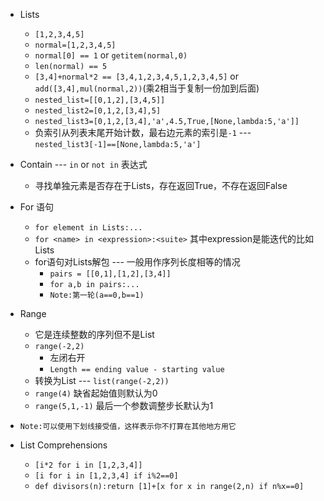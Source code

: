 - Lists
	- `[1,2,3,4,5]`
	- `normal=[1,2,3,4,5]`
	- `normal[0] == 1` or `getitem(normal,0)`
	- `len(normal) == 5`
	- `[3,4]+normal*2 == [3,4,1,2,3,4,5,1,2,3,4,5]` or `add([3,4],mul(normal,2))`(乘2相当于复制一份加到后面)
	- `nested_list=[[0,1,2],[3,4,5]]`
	- `nested_list2=[0,1,2,[3,4],5]`
	- `nested_list3=[0,1,2,[3,4],'a',4.5,True,[None,lambda:5,'a']]`
	- 负索引从列表末尾开始计数，最右边元素的索引是`-1` --- `nested_list3[-1]==[None,lambda:5,'a']`

- Contain --- `in` or `not in` 表达式
	- 寻找单独元素是否存在于Lists，存在返回True，不存在返回False

- For 语句
	- `for element in Lists:...`
	- `for <name> in <expression>:<suite>` 其中expression是能迭代的比如Lists
	- for语句对Lists解包 --- 一般用作序列长度相等的情况
		- `pairs = [[0,1],[1,2],[3,4]]`
		- `for a,b in pairs:...`
		- `Note:第一轮(a==0,b==1)`

- Range
	- 它是连续整数的序列但不是List
	- `range(-2,2)`
		- 左闭右开
		- `Length == ending value - starting value`
	- 转换为List --- `list(range(-2,2))`
	- `range(4)` 缺省起始值则默认为0
	- `range(5,1,-1)` 最后一个参数调整步长默认为1

- `Note:可以使用下划线接受值，这样表示你不打算在其他地方用它`

- List Comprehensions
	- `[i*2 for i in [1,2,3,4]]`
	- `[i for i in [1,2,3,4] if i%2==0]`
	- `def divisors(n):return [1]+[x for x in range(2,n) if n%x==0]`